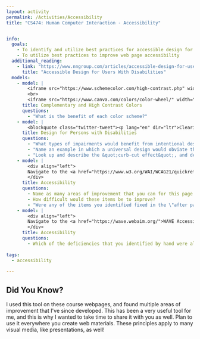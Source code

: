 ```yaml
---
layout: activity
permalink: /Activities/Accessibility
title: "CS474: Human Computer Interaction - Accessibility"


info: 
  goals: 
    - To identify and utilize best practices for accessible design for users with disabilities or impairments
    - To utilize best practices to improve web page accessibility
  additional_reading:
    - link: "https://www.nngroup.com/articles/accessible-design-for-users-with-disabilities/"
      title: "Accessible Design for Users With Disabilities"     
  models:
    - model: |
        <iframe src="https://www.schemecolor.com/high-contrast.php" width="100%" height="800"></iframe>
        <br>
        <iframe src="https://www.canva.com/colors/color-wheel/" width="100%" height="800"></iframe>
      title: Complementary and High Contrast Colors
      questions:
        - "What is the benefit of each color scheme?"
    - model: |
        <blockquote class="twitter-tweet"><p lang="en" dir="ltr">Clearing a path for people with special needs clears the path for everyone! From <a href="https://twitter.com/RightsOnWheels?ref_src=twsrc%5Etfw">@RightsOnWheels</a> <a href="https://twitter.com/hashtag/universaldesign?src=hash&amp;ref_src=twsrc%5Etfw">#universaldesign</a> <a href="https://t.co/JGisVS7Otd">pic.twitter.com/JGisVS7Otd</a></p>&mdash; Gerard K. Cohen (@gerardkcohen) <a href="https://twitter.com/gerardkcohen/status/715984593384448000?ref_src=twsrc%5Etfw">April 1, 2016</a></blockquote> <script async src="https://platform.twitter.com/widgets.js" charset="utf-8"></script>
      title: Design for Persons with Disabilities
      questions:
        - "What types of impairments would benefit from intentional design for accessibility?"
        - "Name an example in which a universal design would obviate the need for special accessible structures."
        - "Look up and describe the &quot;curb-cut effect&quot;, and describe some applications in which disability-friendly enhancements have enabled universal accessability."
    - model: |
        <div align="left">
        Navigate to the <a href="https://www.w3.org/WAI/WCAG21/quickref/">Web Accessibility Guidelines quick reference page from the w3</a> and evaluate a before and after page from <a href="https://www.w3.org/WAI/demos/bad/">this list</a>.
        </div>
      title: Accessibility
      questions:
        - Name as many areas of improvement that you can for this page.
        - How difficult would these items be to improve?
        - "Were any of the items you identified fixed in the \"after page\"?"
    - model: |
        <div align="left">
        Navigate to the <a href="https://wave.webaim.org/">WAVE Accessibility Evaluation Tool</a> and evaluate a before and after page from <a href="https://www.w3.org/WAI/demos/bad/">this list</a>.  You can use the <a href="https://wave.webaim.org/extension/">WAVE Plugin</a> to help you.
        </div>
      title: Accessibility
      questions:
        - Which of the deficiencies that you identified by hand were also identified by the tool?  Did you find any that the tool did not?  Did the tool find any additional ones?
        
tags:
  - accessibility
  
---
```


## Did You Know?

I used this tool on these course webpages, and found multiple areas of improvement that I've since developed.  This has been a very useful tool for me, and this is why I wanted to take time to share it with you as well.  Plan to use it everywhere you create web materials.  These principles apply to many visual media, like presentations, as well!